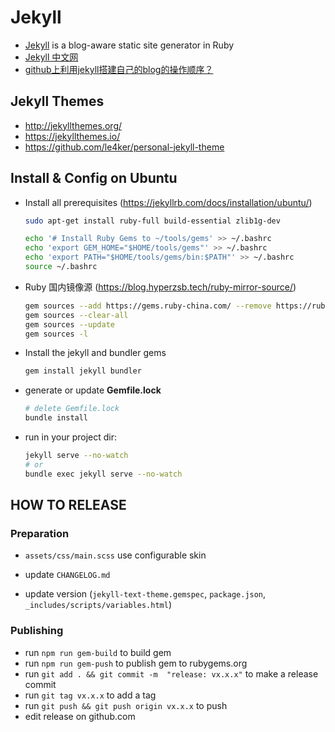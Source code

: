 # Jekyll

* [Jekyll](https://jekyllrb.com/) is a blog-aware static site generator in Ruby
* [Jekyll 中文网](https://www.jekyll.com.cn/)
* [github上利用jekyll搭建自己的blog的操作顺序？](https://www.zhihu.com/question/30018945?sort=created)

## Jekyll Themes

- http://jekyllthemes.org/
- https://jekyllthemes.io/
- https://github.com/le4ker/personal-jekyll-theme

## Install & Config on Ubuntu

* Install all prerequisites (https://jekyllrb.com/docs/installation/ubuntu/)
  ```sh
  sudo apt-get install ruby-full build-essential zlib1g-dev

  echo '# Install Ruby Gems to ~/tools/gems' >> ~/.bashrc
  echo 'export GEM_HOME="$HOME/tools/gems"' >> ~/.bashrc
  echo 'export PATH="$HOME/tools/gems/bin:$PATH"' >> ~/.bashrc
  source ~/.bashrc
  ```

* Ruby 国内镜像源 (https://blog.hyperzsb.tech/ruby-mirror-source/)
  ```sh
  gem sources --add https://gems.ruby-china.com/ --remove https://rubygems.org/
  gem sources --clear-all
  gem sources --update
  gem sources -l
  ```

* Install the jekyll and bundler gems
  ```sh
  gem install jekyll bundler
  ```

* generate or update **Gemfile.lock**
  ```sh
  # delete Gemfile.lock
  bundle install
  ```

* run in your project dir: 
  ```sh
  jekyll serve --no-watch
  # or
  bundle exec jekyll serve --no-watch
  ```

## HOW TO RELEASE

### Preparation

- `assets/css/main.scss` use configurable skin

- update `CHANGELOG.md`

- update version (`jekyll-text-theme.gemspec`, `package.json`, `_includes/scripts/variables.html`)

### Publishing

- run `npm run gem-build` to build gem
- run `npm run gem-push` to publish gem to rubygems.org
- run `git add . && git commit -m  "release: vx.x.x"` to make a release commit
- run `git tag vx.x.x` to add a tag
- run `git push && git push origin vx.x.x` to push
- edit release on github.com